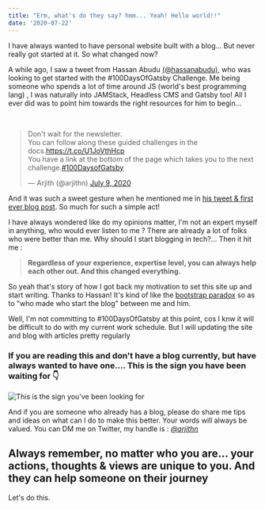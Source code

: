 ```yaml
---
title: "Erm, what's do they say? hmm... Yeah! Hello world!!"
date: '2020-07-22'
---
```


I have always wanted to have personal website built with a blog... But never really got started at it. So what changed now?

A while ago, I saw a tweet from Hassan Abudu [(@hassanabudu)](https://twitter.com/hassanabudu), who was looking to get started with the #100DaysOfGatsby Challenge. Me being someone who spends a lot of time around JS (world's best programming lang) , I was naturally into JAMStack, Headless CMS and Gatsby too! All I ever did was to point him towards the right resources for him to begin...

<br/>
<blockquote class="twitter-tweet"><p lang="en" dir="ltr">Don&#39;t wait for the newsletter. <br>You can follow along these guided challenges in the docs.<a href="https://t.co/U1JoVthHcp">https://t.co/U1JoVthHcp</a><br>You have a link at the bottom of the page which takes you to the next challenge.<a href="https://twitter.com/hashtag/100DaysofGatsby?src=hash&amp;ref_src=twsrc%5Etfw">#100DaysofGatsby</a></p>&mdash; Arjith (@arjithn) <a href="https://twitter.com/arjithn/status/1281340234530033664?ref_src=twsrc%5Etfw">July 9, 2020</a></blockquote> <script async src="https://platform.twitter.com/widgets.js" charset="utf-8"></script>

And it was such a sweet gesture when he mentioned me in [his tweet & first ever blog post](https://blue-binder.surge.sh/hello-world/). So much for such a simple act!

I have always wondered like do my opinions matter, I'm not an expert myself in anything, who would ever listen to me ? There are already a lot of folks who were better than me. Why should I start blogging in tech?... Then it hit me :

> **Regardless of your experience, expertise level, you can always help each other out. And this changed everything.**

So yeah that's story of how I got back my motivation to set this site up and start writing. Thanks to Hassan! It's kind of like the [bootstrap paradox](https://en.wikipedia.org/wiki/Causal_loop) so as to "who made who start the blog" between me and him.

Well, I'm not committing to #100DaysOfGatsby at this point, cos I knw it will be difficult to do with my current work schedule. But I will updating the site and blog with articles pretty regularly

### If you are reading this and don't have a blog currently, but have always wanted to have one.... This is the sign you have been waiting for 👇

![This is the sign you've been looking for](https://cdn.memiah.co.uk/uploads/counselling-directory.org.uk/20582/original/asset_5c2deb06cff10.jpg)

And if you are someone who already has a blog, please do share me tips and ideas on what can I do to make this better. Your words will always be valued.
You can DM me on Twitter, my handle is : [_@arjithn_](https://twitter.com/arjithn)

## Always remember, no matter who you are... your actions, thoughts & views are unique to you. And they can help someone on their journey

Let's do this.
